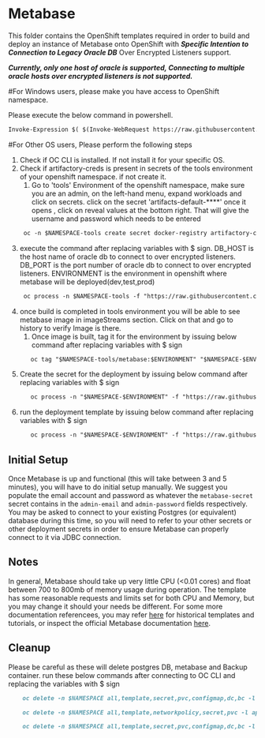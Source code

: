 # Metabase

This folder contains the OpenShift templates required in order to build and deploy an instance of Metabase onto OpenShift with _**Specific Intention to Connection to Legacy Oracle DB**_ Over Encrypted Listeners support.

**_Currently, only one host of oracle is supported, Connecting to multiple oracle hosts over encrypted listeners is not supported._**

#For Windows users, please make you have access to OpenShift namespace.

Please execute the below command in powershell.
```markdown
Invoke-Expression $( $(Invoke-WebRequest https://raw.githubusercontent.com/bcgov/iit-arch/main/Metabase/setup-metabase.ps1).Content)
```

#For Other OS users,
Please perform the following steps
1. Check if OC CLI is installed. If not install it for your specific OS.
2. Check if artifactory-creds is present in secrets of the tools environment of your openshift namespace. if not create it.
      1. Go to 'tools' Environment of the openshift namespace, make sure you are an admin, on the left-hand menu, expand workloads and click on secrets. click on the secret 'artifacts-default-****' once it opens , click on reveal values at the bottom right. That will give the username and password which needs to be entered
      ```markdown
       oc -n $NAMESPACE-tools create secret docker-registry artifactory-creds --docker-server=artifacts.developer.gov.bc.ca --docker-username=$DOCKER_USER --docker-password=$DOCKER_PWD --docker-email="admin@$NAMESPACE-$ENVIRONMENT.local"
    ```
3. execute the command after replacing variables with $ sign. DB_HOST is the host name of oracle db to connect to over encrypted listeners. DB_PORT is the port number of oracle db to connect to over encrypted listeners. ENVIRONMENT is the environment in openshift where metabase will be deployed(dev,test,prod) 
    ```markdown
     oc process -n $NAMESPACE-tools -f "https://raw.githubusercontent.com/bcgov/iit-arch/main/Metabase/openshift/metabase.bc.yaml" -p METABASE_VERSION=v0.41.5 -p VERSION=$ENVIRONMENT -p DB_HOST=$DB_HOST -p DB_PORT=$DB_PORT -o yaml | oc apply -n $NAMESPACE-tools -f -
    ```
4. once build is completed in tools environment you will be able to see metabase image in imageStreams section. Click on that and go to history to verify Image is there.
   1. Once image is built, tag it for the environment by issuing below command after replacing variables with $ sign
    ```markdown
       oc tag "$NAMESPACE-tools/metabase:$ENVIRONMENT" "$NAMESPACE-$ENVIRONMENT/metabase:$ENVIRONMENT"
    ```
5. Create the secret for the deployment by issuing below command after replacing variables with $ sign
   ```markdown
      oc process -n "$NAMESPACE-$ENVIRONMENT" -f "https://raw.githubusercontent.com/bcgov/iit-arch/main/Metabase/openshift/metabase.secret.yaml" -p ADMIN_EMAIL=$METABASE_ADMIN_EMAIL -o yaml | oc create -n "$NAMESPACE-$ENVIRONMENT" -f -
   ```
6. run the deployment template by issuing below command after replacing variables with $ sign
   ```markdown
      oc process -n "$NAMESPACE-$ENVIRONMENT" -f "https://raw.githubusercontent.com/bcgov/iit-arch/main/Metabase/openshift/metabase.dc.yaml" -p NAMESPACE="$NAMESPACE-$ENVIRONMENT" -p VERSION=$ENVIRONMENT -p PREFIX=$METABASE_APP_PREFIX -o yaml | oc apply -n "$NAMESPACE-$ENVIRONMENT" -f -
   ```
## Initial Setup

Once Metabase is up and functional (this will take between 3 and 5 minutes), you will have to do initial setup manually. We suggest you populate the email account and password as whatever the `metabase-secret` secret contains in the `admin-email` and `admin-password` fields respectively. You may be asked to connect to your existing Postgres (or equivalent) database during this time, so you will need to refer to your other secrets or other deployment secrets in order to ensure Metabase can properly connect to it via JDBC connection.

## Notes

In general, Metabase should take up very little CPU (<0.01 cores) and float between 700 to 800mb of memory usage during operation. The template has some reasonable requests and limits set for both CPU and Memory, but you may change it should your needs be different. For some more documentation referencees, you may refer [here](https://github.com/loneil/domo-metabase-viewer/tree/master/docs) for historical templates and tutorials, or inspect the official Metabase documentation [here](https://www.metabase.com/docs/latest/).

## Cleanup
Please be careful as these will delete postgres DB, metabase and Backup container.
run these below commands after connecting to OC CLI and replacing the variables with $ sign
```markdown
    oc delete -n $NAMESPACE all,template,secret,pvc,configmap,dc,bc -l app=backup-container
```
```markdown
    oc delete -n $NAMESPACE all,template,networkpolicy,secret,pvc -l app=metabase
```
```markdown
    oc delete -n $NAMESPACE all,template,secret,pvc,configmap,dc,bc -l app=metabase-postgres
```

